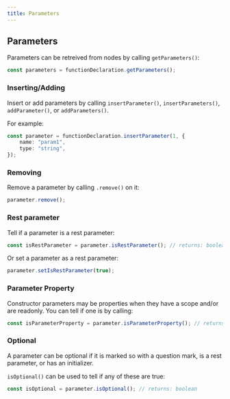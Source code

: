 ```yaml
---
title: Parameters
---
```


## Parameters

Parameters can be retreived from nodes by calling `getParameters()`:

```ts
const parameters = functionDeclaration.getParameters();
```

### Inserting/Adding

Insert or add parameters by calling `insertParameter()`, `insertParameters()`, `addParameter()`, or `addParameters()`.

For example:

```ts
const parameter = functionDeclaration.insertParameter(1, {
    name: "param1",
    type: "string",
});
```

### Removing

Remove a parameter by calling `.remove()` on it:

```ts
parameter.remove();
```

### Rest parameter

Tell if a parameter is a rest parameter:

```ts
const isRestParameter = parameter.isRestParameter(); // returns: boolean
```

Or set a parameter as a rest parameter:

```ts
parameter.setIsRestParameter(true);
```

### Parameter Property

Constructor parameters may be properties when they have a scope and/or are readonly. You can tell if one is by calling:

```ts
const isParameterProperty = parameter.isParameterProperty(); // returns: boolean
```

### Optional

A parameter can be optional if it is marked so with a question mark, is a rest parameter, or has an initializer.

`isOptional()` can be used to tell if any of these are true:

```ts
const isOptional = parameter.isOptional(); // returns: boolean
```
